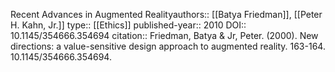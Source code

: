 Recent Advances in Augmented Realityauthors:: [[Batya Friedman]], [[Peter H. Kahn, Jr.]]
type:: [[Ethics]] 
published-year:: 2010
DOI:: 10.1145/354666.354694
citation:: Friedman, Batya & Jr, Peter. (2000). New directions: a value-sensitive design approach to augmented reality. 163-164. 10.1145/354666.354694.
